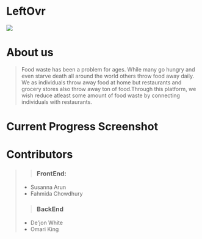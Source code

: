 # LeftOvr
![](statics/images/logo4.png)
# About us
> Food waste has been a problem for ages. While many go hungry and even starve death all around the world others throw food away daily. We as individuals throw away food at home but restaurants and grocery stores also throw away ton of food.Through this platform, we wish reduce atleast some amount of food waste by connecting individuals with restaurants.  
# Current Progress Screenshot

# Contributors 
>> ### FrontEnd: 
 > * Susanna Arun
 > * Fahmida Chowdhury
>> ### BackEnd
 > * De'jon White 
 > * Omari King
   

 
